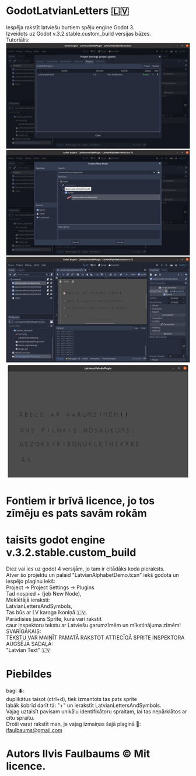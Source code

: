 # GodotLatvianLetters 🇱🇻
Iespēja rakstīt latviešu burtiem spēļu engine Godot 3. <br/>
Izveidots uz Godot v.3.2.stable.custom_build versijas bāzes.<br/>
Tutoriālis:<br/>
![Alt text](TutorialImages/0.png?raw=true "Plugin iestatīšana")
![Alt text](TutorialImages/1.png?raw=true "Teksta noda (sprite) ielikšana")
![Alt text](TutorialImages/2.png?raw=true "Teksta rakstīšana")
![Alt text](TutorialImages/3.png?raw=true "Demonstrējums ejošā spēlē")
# Fontiem ir brīvā licence, jo tos zīmēju es pats savām rokām<br/>
# taisīts godot engine v.3.2.stable.custom_build<br/>
Diez vai ies uz godot 4 versijām, jo tam ir citādāks koda pieraksts. <br/>
Atver šo projektu un palaid "LatvianAlphabetDemo.tcsn" iekš godota un iespējo plaginu iekš:<br/>
Project -> Project Settings -> Plugins <br/>
Tad nospied + (jeb New Node),<br/>
Meklētājā ieraksti:<br/>
LatvianLettersAndSymbols,<br/>
Tas būs ar LV karoga ikoniņā 🇱🇻.<br/>
Parādīsies jauns Sprite, kurā vari rakstīt <br/>
caur inspektoru tekstu ar Latviešu garumzīmēm un mīkstinājuma zīmēm!<br/>
SVARĪGĀKAIS:<br/>
TEKSTU VAR MAINĪT PAMATĀ RAKSTOT ATTIECĪGĀ SPRITE INSPEKTORA AUGŠĒJĀ SADAĻĀ:<br/>
"Latvian Text" 🇱🇻 <br/>
# Piebildes <br/>
bagi 🪲:<br/>
duplikātus taisot (ctrl+d), tiek izmantots tas pats sprite <br/>
labāk šobrīd darīt tā: "+" un ierakstīt LatvianLettersAndSymbols.<br/>
Vajag uztaisīt pavisam unikālu identifikātoru spraitam, lai tas nepārklātos ar citu spraitu.<br/>
Droši varat rakstīt man, ja vajag izmaiņas šajā plaginā 💌:<br/>
ifaulbaums@gmail.com<br/>
# Autors Ilvis Faulbaums © Mit licence.<br/>
